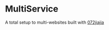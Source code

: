 # MultiService

A total setup to multi-websites built with [072jiajia](https://github.com/072jiajia)
